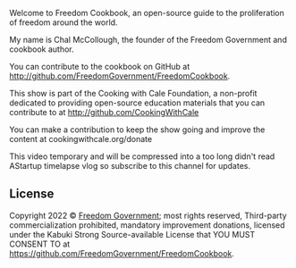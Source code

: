 Welcome to Freedom Cookbook, an open-source guide to the proliferation of freedom around the world.

My name is Chal McCollough, the founder of the Freedom Government and cookbook author.

You can contribute to the cookbook on GitHub at http://github.com/FreedomGovernment/FreedomCookbook.

This show is part of the Cooking with Cale Foundation, a non-profit dedicated to providing open-source education materials that you can contribute to at http://github.com/CookingWithCale

You can make a contribution to keep the show going and improve the content at cookingwithcale.org/donate

This video temporary and will be compressed into a too long didn't read AStartup timelapse vlog so subscribe to this channel for updates.

## License

Copyright 2022 © [Freedom Government](https://github.com/FreedomGovernment); most rights reserved, Third-party commercialization prohibited, mandatory improvement donations, licensed under the Kabuki Strong Source-available License that YOU MUST CONSENT TO at <https://github.com/FreedomGovernment/FreedomCookbook>.
